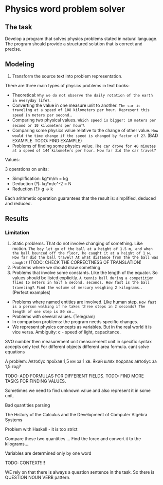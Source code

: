 # Physics word problem solver

## The task

Develop a program that solves physics problems stated in natural language.
The program should provide a structured solution that is correct and precise.

## Modeling

1. Transform the source text into problem representation.

There are three main types of physics problems in text books:

- Theoretical: `Why we do not observe the daily rotation of the earth in everyday life?`.
- Converting the value in one measure unit to another.
  `The car is traveling at a speed of 108 kilometers per hour. Represent this speed in meters per second.`.
- Comparing two physical values.
  `Which speed is bigger: 10 meters per second or 10 kilometers per hour?`.
- Comparing some physics value relative to the change of other value.
  `How would the time change if the speed is changed by factor of 2?`.
  (BAD EXAMPLE. TODO: FIND EXAMPLE)
- Problems of finding some physics value.
  `The car drove for 40 minutes at a speed of 144 kilometers per hour. How far did the car travel?`

Values:

3 operations on units:

- Simplification: kg*m/m = kg
- Deduction (?): kg*m/c^-2 = N
- Reduction (?): g -> k

Each arithmetic operation guarantees that the result is: simplified, deduced and reduced.

## Results

### Limitation

1. Static problems. That do not involve changing of something. Like motion.
   `The boy let go of the ball at a height of 1.5 m, and when the ball bounced
   off the floor, he caught it at a height of 1 м. How far did the ball travel?
   At what distance from the the ball was caught?`
   (TODO: CHECK THE CORRECTNESS OF TRANSLATION)
2. Problems where we should draw something.
3. Problems that involve some constants. Like the length of the equator. So values should be listed explicitly.
   `A tennis ball during a competition flies 15 meters in half a second. seconds. How fast is the ball traveling?`.
   `Find the volume of mercury weighing 2 kilograms.`.
   (Perfect examples)

- Problems where named entities are involved. Like human step.
  `How fast is a person walking if he takes three steps in 2 seconds? The length of one step is 80 cm.`.
- Problems with several values. (Telegram)
- In comparison problems: the program needs specific changes.
- We represent physics concepts as variables. But in the real world it is vice versa. Ambiguity: c - speed of light,
  capacitance.

SVO
number then measurement unit
measurement unit in specific syntax
accepts only text
For different objects different area formula.
cant solve equations

A problem:
Автобус проїхав 1,5 км за 1 хв. Який шлях подолає автобус за 1,5 год?

TODO: ADD FORMULAS FOR DIFFERENT FIELDS.
TODO: FIND MORE TASKS FOR FINDING VALUES.

Sometimes we need to find unknown value and also represent it in some unit.

Bad quantities parsing

The History of the Calculus and the Development of Computer Algebra Systems

Problem with Haskell - it is too strict

Compare these two quantities ...
Find the force and convert it to the kilograms....

Variables are determined only by one word

TODO: CONTEXT!!!!

WE rely on that there is always a question sentence in the task. So there is QUESTION NOUN VERB pattern.
